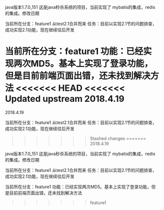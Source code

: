 java版本1.7.0_151
这是java秒杀系统的项目，当前实现了
mybatis的集成，redis的集成。修改日期

当前所在分支：feature1  从test2.1合并而来
任务：目前以实现2.1节的问题排查，成功实现2.1功能，现在继续往后开发

当前所在分支：feature1
功能：已经实现两次MD5。基本上实现了登录功能，但是目前前端页面出错，还未找到解决方法
<<<<<<< HEAD
<<<<<<< Updated upstream
2018.4.19
=======
2018.4.19

当前所在分支：feature1  从test2.1合并而来
任务：目前以实现2.1节的问题排查，成功实现2.1功能，现在继续往后开发
>>>>>>> Stashed changes
=======
2018.4.19

java版本1.7.0_151
这是java秒杀系统的项目，当前实现了
mybatis的集成，redis的集成。修改日期

当前所在分支：feature1  从test2.1合并而来
任务：目前以实现2.1节的问题排查，成功实现2.1功能，现在继续往后开发

当前所在分支：feature1
功能：已经实现两次MD5。基本上实现了登录功能，但是目前前端页面出错，还未找到解决方法
>>>>>>> feature1
